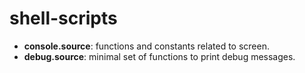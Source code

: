 # shell-scripts

* **console.source**: functions and constants related to screen.
* **debug.source**: minimal set of functions to print debug messages.
